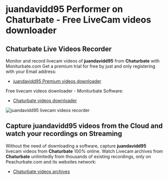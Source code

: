 # juandavidd95 Performer on Chaturbate - Free LiveCam videos downloader

## Chaturbate Live Videos Recorder

Monitor and record livecam videos of **juandavidd95** from **Chaturbate** with Moniturbate.com
Get a premium trial for free by just and only registering with your Email address:
* [juandavidd95 Premium videos downloader](https://moniturbate.com/request-demo-licence-key.html)

Free livecam videos downloader - Moniturbate Software:
* [Chaturbate videos downloader](https://moniturbate.com/moniturbate-download-software.html)

![juandavidd95 livecam videos recorder](https://peachurnet.com/templates/moniturbate-software.png)


## Capture juandavidd95 videos from the Cloud and watch your recordings on Streaming

Without the need of downloading a software, capture **juandavidd95** livecam videos from **Chaturbate** 100% online.
Watch Livecam archives from **Chaturbate** unlimitedly from thousands of existing recordings, only on Peachurbate.com and its websites network:
* [Chaturbate videos archives](https://peachurnet.com/)